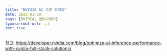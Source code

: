 ```yaml
---
title: "NVIDIA AI 추론 최적화"
date: 2025-01-30
tags: [NVIDIA, 엔비디아아]
typora-root-url: ../
toc: true
---
```




참고: https://developer.nvidia.com/blog/optimize-ai-inference-performance-with-nvidia-full-stack-solutions/
